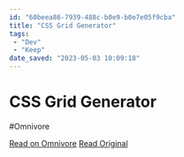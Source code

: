```yaml
---
id: "60beea86-7939-488c-b0e9-b0e7e05f9cba"
title: "CSS Grid Generator"
tags:
 - "Dev"
 - "Keep"
date_saved: "2023-05-03 10:09:18"
---
```


# CSS Grid Generator
#Omnivore

[Read on Omnivore](https://omnivore.app/me/css-grid-generator-187e0df8955)
[Read Original](https://cssgrid-generator.netlify.app)

